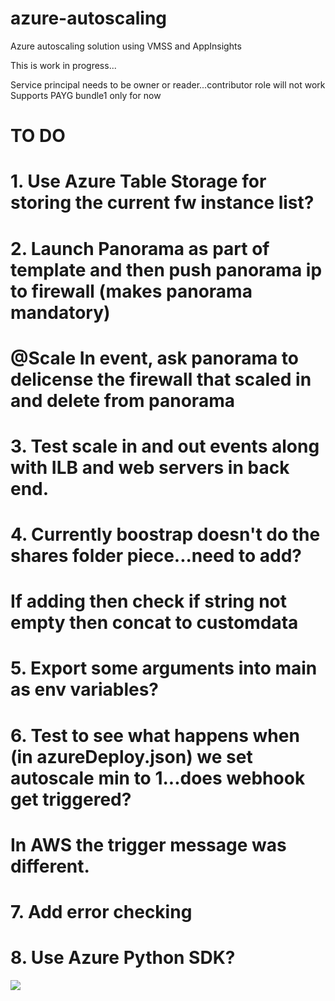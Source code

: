 # azure-autoscaling
Azure autoscaling solution using VMSS and AppInsights

This is work in progress...

Service principal needs to be owner or reader...contributor role will not work
Supports PAYG bundle1 only for now

# TO DO
#
# 1. Use Azure Table Storage for storing the current fw instance list?
#
# 2. Launch Panorama as part of template and then push panorama ip to firewall (makes panorama mandatory)
#   @Scale In event, ask panorama to delicense the firewall that scaled in and delete from panorama
#
# 3. Test scale in and out events along with ILB and web servers in back end.
#
# 4. Currently boostrap doesn't do the shares folder piece...need to add?
# If adding then check if string not empty then concat to customdata
# 
# 5. Export some arguments into main as env variables? 
#
# 6. Test to see what happens when (in azureDeploy.json) we set autoscale min to 1...does webhook get triggered?
#    In AWS the trigger message was different.
#
# 7. Add error checking
#
# 8. Use Azure Python SDK?


[<img src="http://azuredeploy.net/deploybutton.png"/>](https://portal.azure.com/#create/Microsoft.Template/uri/https%3A%2F%2Fraw.githubusercontent.com%2FPaloAltoNetworks%2Fazure-autoscaling%2Fmaster%2FazureDeploy.json)

